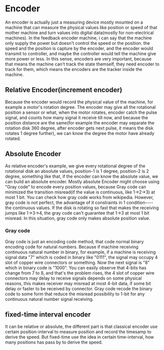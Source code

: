 # Encoder
An encoder is actually just a measuring device mostly mounted on a machine that can measure the physical values like position or speed of that mother machine and turn values into digital data(mostly for non-electrical machines). In the feedback encoder machine, i can say that the machine only supply the power but doesn't control the speed or the position. the speed and the position is capture by the encoder, and the encoder would transmit to controller, and maybe the controller would tell the machine give more power or less. In this sense, encoders are very important, because that means the machine can't track the state themself, they need encoder to track for them, which means the encoders are the tracker inside the machine.
## Relative Encoder(increment encoder)
Because the encoder would record the physical value of the machine, for example a motor's rotation degree. The encoder may give all the rotational position a sensor or what, when the motor rotates, encoder catch the pulse signal, and counts how many signal it receive till now, and because the position distance are the same(for example the encoder may separate the rotation disk 360 degree, after encoder gets next pulse, it means the disk rotates 1 degree further), we can know the degree the motor have already rotated.
## Absolute Encoder
As relative encoder's example, we give every rotational degree of the rotational disk an absolute values, position-1 is 1 degree, position-2 is 2 degree, something like that, if the encoder can know the absolute value, we can build an absolute encoder. Mostly absolute Encoder might choose using "Gray code" to encode every position values, because Gray code can minimized the transition misread(if the value is continuous, like 1->2->3) at most 1 bit. You can check how gray code works from wikipedia. However, gray code is not perfect, the advantage of it constraints in 1 condition----the continuous values. If the disk is rotating so fast that makes the receiving jumps like 1->3->4, the gray code can't guarantee that 1->3 at most 1 bit misread. In this situation, gray code only makes absolute position value.
### Gray code
Gray code is just an encoding code method, that code normal binary encoding code for natural numbers. Because if machine receiving continuous natural number in binary, for example, if a machine is receiving signal data "7" which is coded in binary like "0111", the signal may occupy 4 slot of copper wire connectors or something. Now the next signal is "8" which in binary code is "1000". You can easily observe that 4-bits has change from 7 to 8, and that's the problem rises, the 4 slot of copper wire connectors may delay to receive signals depends on some physical reasons, this makes receiver may misread at most 4-bit data, if some bit delay or faster to be received by connector. Gray code recode the binary code to some form that reduce the misread possibility to 1-bit for any continuous natural number signal receiving.
## fixed-time interval encoder
It can be relative or absolute, the different part is that classical encoder use certain position-interval to measure position and record the timesamp to derive the speed. But fixed-time use the idea in certain time-interval, how many positions has pass by to derive the speed.
